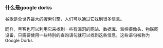 ### 什么是google dorks

谷歌是全世界最大的搜索引擎，人们可以通过它找到很多信息。

同样，黑客也可以利用它来找到一些有漏洞的网站、数据库、监控摄像头、物联网设备，只需要使用一些特别的查询语句就可以找到这些信息，这些语句被称为Google Dorks

